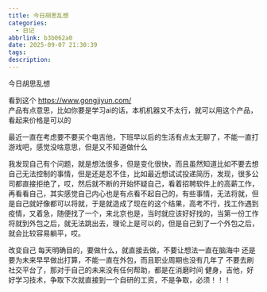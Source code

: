 ```yaml
---
title: 今日胡思乱想
categories:
  - 日记
abbrlink: b3b062a0
date: 2025-09-07 21:30:39
tags:
description:
---
```

今日胡思乱想
<!-- more -->
看到这个 https://www.gongjiyun.com/  
产品有点意思，比如你要是学习ai的话，本机机器又不太行，就可以用这个产品，看起来价格是可以的

最近一直在考虑要不要买个电吉他，下班早以后的生活有点太无聊了，不能一直打游戏吧，感觉没啥意思，但是又不知道做什么

我发现自己有个问题，就是想法很多，但是变化很快，而且虽然知道比如不要去想自己无法控制的事情，但是还是忍不住，比如最近想试试投递简历，发现，很多公司都直接拒绝了，哎，然后就不断的开始怀疑自己，看着招聘软件上的高薪工作，再看看自己，其实感觉自己内心也是有点看不起自己的，有些事情，无法将就，但是自己就好像都可以将就，于是就造成了现在的这个结果，高考不行，找工作遇到疫情，又着急，随便找了一个，来北京也是，当时就应该好好找的，当第一份工作将就到外包之后，就无法跳出去，理论上是可以的，但是自己到了一个外包之后，就会比较容易躺平，哎。

改变自己
每天明确目的，要做什么，就直接去做，不要让想法一直在脑海中
还是要为未来早早做出打算，不能一直在外包，而且职业周期也没有几年了
不要去刷社交平台了，那对于自己的未来没有任何帮助，都是在消磨时间
健身，吉他，好好学习技术，争取下次就直接到一个自研的工资，不是争取，必须！！！
